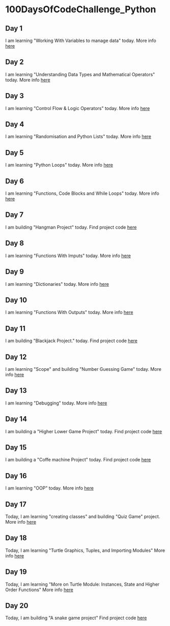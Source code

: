 # 100DaysOfCodeChallenge_Python

## Day 1
I am learning "Working With Variables to manage data" today.
More info [here](Day1/Day1.md) 

## Day 2
I am learning "Understanding Data Types and Mathematical Operators" today.
More info [here](Day2/Day2.md) 

## Day 3
I am learning "Control Flow & Logic Operators" today.
More info [here](Day3/Day3.md) 

## Day 4
I am learning "Randomisation and Python Lists" today.
More info [here](Day4/Day4.md) 

## Day 5
I am learning "Python Loops" today.
More info [here](Day5/Day5.md) 

## Day 6
I am learning "Functions, Code Blocks and While Loops" today.
More info [here](Day6/Day6.md) 

## Day 7
I am building "Hangman Project" today.
Find project code [here](Day7/day7.py) 

## Day 8
I am learning "Functions With Imputs" today.
More info [here](Day8/Day8.md) 

## Day 9
I am learning "Dictionaries" today.
More info [here](Day9/Day9.md) 

## Day 10
I am learning "Functions With Outputs" today.
More info [here](Day10/Day10.md) 

## Day 11
I am building "Blackjack Project." today.
Find project code [here](Day11/day11.py) 

## Day 12
I am learning "Scope" and building "Number Guessing Game" today.
More info [here](Day12/Day12.md)  

## Day 13
I am learning "Debugging" today.
More info [here](Day13/Day13.md)  

## Day 14
I am building a "Higher Lower Game Project" today.
Find project code [here](Day14/day14.py) 

## Day 15
I am building a "Coffe machine Project" today.
Find project code [here](Day15/day15.py)

## Day 16
I am learning "OOP" today.
More info [here](Day16/Day16.md)

## Day 17
Today, I am learning "creating classes" and building "Quiz Game" project.
More info [here](Day17/Day17.md)

## Day 18
Today, I am learning "Turtle Graphics, Tuples, and Importing Modules"
More info [here](Day18/Day18.md)

## Day 19
Today, I am learning "More on Turtle Module: Instances, State and Higher Order Functions"
More info [here](Day19/Day19.md)

## Day 20
Today, I am building "A snake game project"
Find project code [here](Day20/Day20.md)
